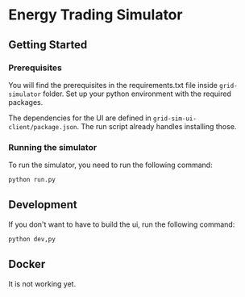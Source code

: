 # Energy Trading Simulator

## Getting Started

### Prerequisites

You will find the prerequisites in the requirements.txt file inside `grid-simulator` folder. Set up your python environment with the required packages.

The dependencies for the UI are defined in `grid-sim-ui-client/package.json`. The run script already handles installing those.

### Running the simulator

To run the simulator, you need to run the following command:

```bash
python run.py
```

## Development

If you don't want to have to build the ui, run the following command:

```bash
python dev,py
```

## Docker

It is not working yet.
